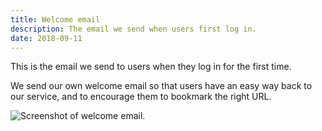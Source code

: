 ```yaml
---
title: Welcome email
description: The email we send when users first log in.
date: 2018-09-11
---
```


This is the email we send to users when they log in for the first time.

We send our own welcome email so that users have an easy way back to our service, and to encourage them to bookmark the right URL.

![Screenshot of welcome email.](01-welcome-email.png "Welcome email")
